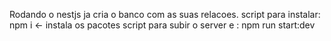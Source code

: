 Rodando o nestjs ja cria o banco com as suas relacoes.
script para instalar: npm i <- instala os pacotes
script para subir o server e : npm run start:dev
